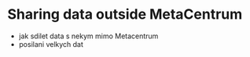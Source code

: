 # Sharing data outside MetaCentrum

- jak sdilet data s nekym mimo Metacentrum
- posilani velkych dat



